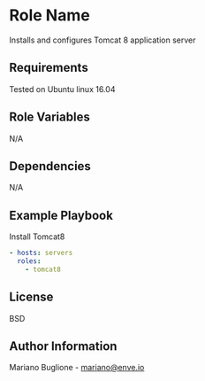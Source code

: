 Role Name
=========

Installs and configures Tomcat 8 application server

Requirements
------------

Tested on Ubuntu linux 16.04

Role Variables
--------------

N/A 

Dependencies
------------

N/A

Example Playbook
----------------

Install Tomcat8

```yaml
- hosts: servers
  roles:
    - tomcat8
```

License
-------

BSD

Author Information
------------------

Mariano Buglione - mariano@enve.io
